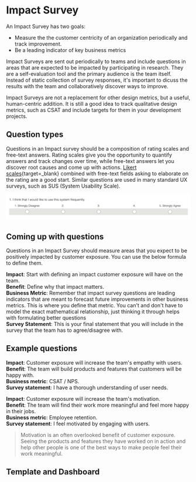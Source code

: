 # Impact Survey

An Impact Survey has two goals:

- Measure the the customer centricity of an organization periodically and track improvement.
- Be a leading indicator of key business metrics

Impact Surveys are sent out periodically to teams and include questions in areas that are expected to be  impacted by participating in research. They are a self-evaluation tool and the primary audience is the team itself. Instead of static collection of survey responses, it's important to dicuss the results with the team and collaboratively discover ways to improve.

Impact Surveys are not a replacement for other design metrics, but a useful, human-centric addition. It is still a good idea to track qualitative design metrics, such as CSAT and include targets for them in your development projects.

## Question types

Questions in an Impact survey should be a composition of rating scales and free-text answers. Rating scales give you the opportunity to quantify answers and track changes over time, while free-text answers let you discover root causes and come up with actions. [Likert scales](https://en.wikipedia.org/wiki/Likert_scale){target=_blank} combined with free-text fields asking to elaborate on the rating are a good start. Similar questions are used in many standard UX surveys, such as SUS (System Usability Scale). 

![Example of a likert scale question](img/sus_question.png)

## Coming up with questions

Questions in an Impact Survey should measure areas that you expect to be positively impacted by customer exposure. You can use the below formula to define them.

**Impact**: Start with defining an impact customer exposure will have on the team.  
**Benefit**: Define why that impact matters.  
**Business Metric**: Remember that impact survey questions are leading indicators that are meant to forecast future improvements in other business metrics. This is where you define that metric. You can't and don't have to model the exact mathematical relationship, just thinking it through helps with formulating better questions  
**Survey Statement**: This is your final statement that you will include in the survey that the team has to agree/disagree with.  


## Example questions

**Impact**: Customer exposure will increase the team's empathy with users.  
**Benefit**: The team will build products and features that customers will be happy with.  
**Business metric**: CSAT / NPS.  
**Survey statement**: I have a thorough understanding of user needs.  

**Impact**: Customer exposure will increase the team's motivation.  
**Benefit**: The team will find their work more meaningful and feel more happy in their jobs.  
**Business metric**: Employee retention.  
**Survey statement**: I feel motivated by engaging with users.  

> Motivation is an often overlooked benefit of customer exposure. Seeing the products and features they have worked on in action and help other people is one of the best ways to make people feel their work meaningful.

## Template and Dashboard

